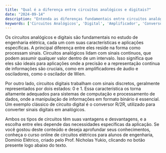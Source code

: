 ```yaml
---
title: "Qual é a diferença entre circuitos analógicos e digitais?"
date: "2024-09-14"
description: "Entenda as diferenças fundamentais entre circuitos analógicos e digitais no contexto de engenharia elétrica."
keywords: ['Circuitos Analógicos', 'Digital', 'Amplificador', 'Conversor']
---
```


Os circuitos analógicos e digitais são fundamentais no estudo de engenharia elétrica, cada um com suas características e aplicações específicas. A principal diferença entre eles reside na forma como processam sinais. Circuitos analógicos lidam com sinais contínuos, que podem assumir qualquer valor dentro de um intervalo. Isso significa que eles são ideais para aplicações onde a precisão e a representação contínua de informações são cruciais, como em amplificadores de áudio e osciladores, como o oscilador de Wien.

Por outro lado, circuitos digitais trabalham com sinais discretos, geralmente representados por dois estados: 0 e 1. Essa característica os torna altamente adequados para sistemas de computação e processamento de dados, onde a manipulação de informações em formato binário é essencial. Um exemplo clássico de circuito digital é o conversor R/2R, utilizado para converter sinais digitais em analógicos.

Ambos os tipos de circuitos têm suas vantagens e desvantagens, e a escolha entre eles depende das necessidades específicas da aplicação. Se você gostou deste conteúdo e deseja aprofundar seus conhecimentos, conheça o curso online de circuitos elétricos para alunos de engenharia, Domínio Elétrico, criado pelo Prof. Nicholas Yukio, clicando no botão presente logo abaixo do texto.